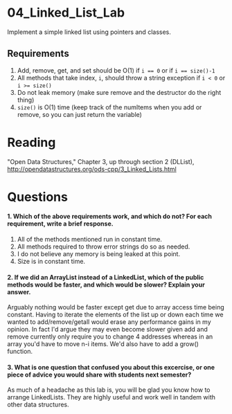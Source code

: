 04_Linked_List_Lab
==================

Implement a simple linked list using pointers and classes.

Requirements
------------

1. Add, remove, get, and set should be O(1) if `i == 0` or if `i == size()-1`
2. All methods that take index, `i`, should throw a string exception if `i < 0` or `i >= size()`
3. Do not leak memory (make sure remove and the destructor do the right thing)
4. `size()` is O(1) time (keep track of the numItems when you add or remove, so you can just return the variable)

Reading
=======
"Open Data Structures," Chapter 3, up through section 2 (DLList), http://opendatastructures.org/ods-cpp/3_Linked_Lists.html

Questions
=========

#### 1. Which of the above requirements work, and which do not? For each requirement, write a brief response.

1. All of the methods mentioned run in constant time.
2. All methods required to throw error strings do so as needed.
3. I do not believe any memory is being leaked at this point.
4. Size is in constant time.

#### 2. If we did an ArrayList instead of a LinkedList, which of the public methods would be faster, and which would be slower? Explain your answer.
Arguably nothing would be faster except get due to array access time being constant. Having to iterate the elements of the list up or down each time we wanted to add/remove/getall 
would erase any performance gains in my opinion. In fact I'd argue they may even become slower given add and remove currently only require you to change 4 addresses whereas in an
array you'd have to move n-i items.
We'd also have to add a grow() function.

#### 3. What is one question that confused you about this excercise, or one piece of advice you would share with students next semester?
As much of a headache as this lab is, you will be glad you know how to arrange LinkedLists. They are highly useful and work well in tandem with other data structures. 

